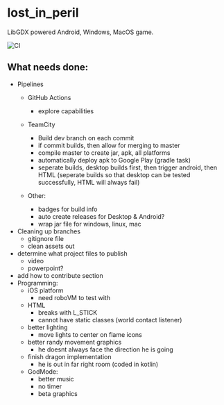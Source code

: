 # lost_in_peril
LibGDX powered Android, Windows, MacOS game.

![CI](https://github.com/timmay54/lost_in_peril/workflows/CI/badge.svg)


## What needs done:
* Pipelines
    * GitHub Actions
        * explore capabilities 
    * TeamCity 
        * Build dev branch on each commit
        * if commit builds, then allow for merging to master
        * compile master to create jar, apk, all platforms
        * automatically deploy apk to Google Play (gradle task)
        * seperate builds, desktop builds first, then trigger android, then HTML (seperate builds so that desktop can be tested successfully, HTML will always fail)

    * Other:
        * badges for build info
        * auto create releases for Desktop & Android?
        * wrap jar file for windows, linux, mac
* Cleaning up branches
    * gitignore file
    * clean assets out
* determine what project files to publish
    * video
    * powerpoint?
* add how to contribute section
* Programming:
    * iOS platform 
        * need roboVM to test with
    * HTML 
        * breaks with L_STICK
        * cannot have static classes (world contact listener)
    * better lighting
        * move lights to center on flame icons
    * better randy movement graphics
        * he doesnt always face the direction he is going
    * finish dragon implementation
        * he is out in far right room (coded in kotlin)
    * GodMode:
        * better music
        * no timer
        * beta graphics